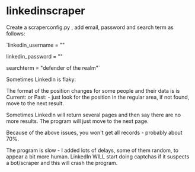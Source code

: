 # linkedinscraper
Create a scraperconfig.py , add email, password and search term as follows:

`linkedin_username = "<email>"

linkedin_password = "<pass>"

searchterm = "defender of the realm"`
  
Sometimes LinkedIn is flaky:

The format of the position changes for some people and their data is is Current: or Past: - just look for the position in the regular area, if not found, move to the next result.

Sometimes LinkedIn will return several pages and then say there are no more results. The program will just move to the next page.

Because of the above issues, you won't get all records - probably about 70%.

The program is slow - I added lots of delays, some of them random, to appear a bit more human. LinkedIn WILL start doing captchas if it suspects a bot/scraper and this will crash the program.
